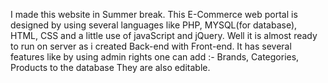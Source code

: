 I made this website in Summer break. This E-Commerce web portal is designed by using several languages like PHP, MYSQL(for database), 
HTML, CSS and a little use of javaScript and jQuery. Well it is almost ready to run on server as i created Back-end with Front-end. 
It has several features like by using admin rights one can add :-
Brands,
Categories,
Products to the database
They are also editable.
